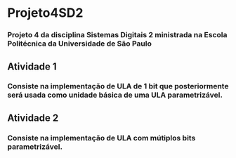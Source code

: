 # Projeto4SD2
### Projeto 4 da disciplina Sistemas Digitais 2 ministrada na Escola Politécnica da Universidade de São Paulo

## Atividade 1
### Consiste na implementação de ULA de 1 bit que posteriormente será usada como unidade básica de uma ULA parametrizável.

## Atividade 2
### Consiste na implementação de ULA com mútiplos bits parametrizável.